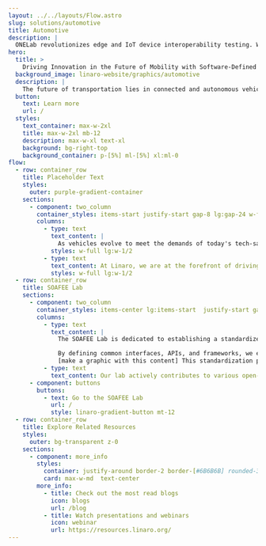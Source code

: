 ```yaml
---
layout: ../../layouts/Flow.astro
slug: solutions/automotive
title: Automotive
description: |
  ONELab revolutionizes edge and IoT device interoperability testing. We help Silicon Vendors and Device Makers to conduct continuous interoperability tests among different Operating Systems and Cloud Services.
hero:
  title: >
    Driving Innovation in the Future of Mobility with Software-Defined Vehicles
  background_image: linaro-website/graphics/automotive
  description: |
    The future of transportation lies in connected and autonomous vehicles. We actively work on technologies that enable seamless connectivity, such as V2X (Vehicle-to-Everything) communication, 5G integration, and edge computing.
  button:
    text: Learn more
    url: /
  styles:
    text_container: max-w-2xl
    title: max-w-2xl mb-12
    description: max-w-xl text-xl
    background: bg-right-top
    background_container: p-[5%] ml-[5%] xl:ml-0
flow:
  - row: container_row
    title: Placeholder Text
    styles:
      outer: purple-gradient-container
    sections:
      - component: two_column
        container_styles: items-start justify-start gap-8 lg:gap-24 w-full mx-auto text-2xl
        columns:
          - type: text
            text_content: |
              As vehicles evolve to meet the demands of today's tech-savvy consumers, automakers are seeking ways to enhance the driving experience with intuitive, interactive features. To meet these expectations and deliver new features profitably, automakers face the challenge of accelerating development while managing dependencies between hardware and software.
            styles: w-full lg:w-1/2
          - type: text
            text_content: At Linaro, we are at the forefront of driving innovation in the automotive industry. Our Automotive and SOAFEE (Standardized Open Architecture for Embedded Edge) Lab is dedicated to advancing the development of cutting-edge technologies and solutions for the automotive sector. With our expertise in open-source software and collaborative engineering, we are shaping the future of automotive systems and enabling the next generation of connected and autonomous vehicles.
            styles: w-full lg:w-1/2
  - row: container_row
    title: SOAFEE Lab
    sections:
      - component: two_column
        container_styles: items-center lg:items-start  justify-start gap-8 lg:gap-24 w-full mx-auto text-2xl
        columns:
          - type: text
            text_content: |
              The SOAFEE Lab is dedicated to establishing a standardized open architecture for embedded edge computing in the automotive domain.

              By defining common interfaces, APIs, and frameworks, we enable interoperability between hardware and software components, facilitating seamless integration and compatibility across different automotive platforms.
              [make a graphic with this content] This standardization promotes modularity, scalability, and reusability, allowing automotive manufacturers to build flexible and future-proof systems.
          - type: text
            text_content: Our lab actively contributes to various open-source projects and communities, collaborating with industry leaders, automakers, and technology providers to develop robust and secure automotive software stacks. By leveraging open-source technologies, we enable faster time-to-market, reduced development costs, and increased transparency in the automotive ecosystem
      - component: buttons
        buttons:
          - text: Go to the SOAFEE Lab
            url: /
            style: linaro-gradient-button mt-12
  - row: container_row
    title: Explore Related Resources
    styles:
      outer: bg-transparent z-0
    sections:
      - component: more_info
        styles:
          container: justify-around border-2 border-[#6B6B6B] rounded-3xl py-10
          card: max-w-md  text-center
        more_info:
          - title: Check out the most read blogs
            icon: blogs
            url: /blog
          - title: Watch presentations and webinars
            icon: webinar
            url: https://resources.linaro.org/
---
```

